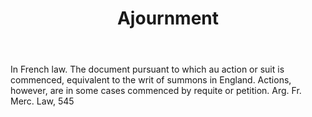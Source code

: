 ---
title: Ajournment
permalink: "/definitions/ajournment.html"
body: In French law. The document pursuant to which au action or suit is commenced,
  equivalent to the writ of summons in England. Actions, however, are in some cases
  commenced by requite or petition. Arg. Fr. Merc. Law, 545
published_at: '2018-07-07'
layout: post
---